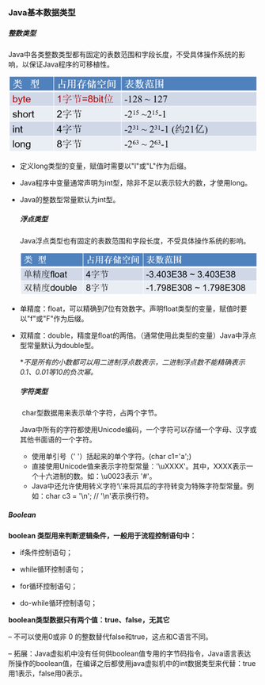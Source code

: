 ### Java基本数据类型

#####    整数类型

​		Java中各类整数类型都有固定的表数范围和字段长度，不受具体操作系统的影响，以保证Java程序的可移植性。

![image-20230626090936117](/pictures/整数类型.png)

- 定义long类型的变量，赋值时需要以"l"或"L"作为后缀。

- Java程序中变量通常声明为int型，除非不足以表示较大的数，才使用long。

- Java的整数型常量默认为int型。

  ##### 浮点类型

  ​		Java浮点类型也有固定的表数范围和字段长度，不受具体操作系统的影响。

  ![image-20230626091629285](/pictures/浮点类型.png)

- 单精度：float，可以精确到7位有效数字。声明float类型的变量，赋值时要以"f"或"F"作为后缀。

- 双精度：double，精度是float的两倍。（通常使用此类型的变量）Java中浮点型常量默认为double型。

  **不是所有的小数都可以用二进制浮点数表示，二进制浮点数不能精确表示0.1、0.01等10的负次幂。*

  ##### 字符类型

  ​		char型数据用来表示单个字符，占两个字节。

  Java中所有的字符都使用Unicode编码，一个字符可以存储一个字母、汉字或其他书面语的一个字符。

  - 使用单引号（' '）括起来的单个字符。(char c1='a';)
  - 直接使用Unicode值来表示字符型常量：'\uXXXX'。其中，XXXX表示一个十六进制的数。如：\u0023表示 '#'。
  - Java中还允许使用转义字符‘\’来将其后的字符转变为特殊字符型常量。例如：char c3 = '\n'; // '\n'表示换行符。

#####          Boolean

**boolean 类型用来判断逻辑条件，一般用于流程控制语句中：**

- if条件控制语句； 
- while循环控制语句； 
- for循环控制语句；

- do-while循环控制语句； 


**boolean类型数据只有两个值：true、false，无其它**

–     不可以使用0或非 0 的整数替代false和true，这点和C语言不同。

–     拓展：Java虚拟机中没有任何供boolean值专用的字节码指令，Java语言表达所操作的boolean值，在编译之后都使用java虚拟机中的int数据类型来代替：true用1表示，false用0表示。
